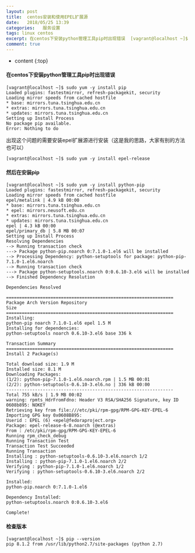```yaml
---
layout: post
title:  centos安装和使用EPEL扩展源
date:   2018/05/25 13:39
categories:   服务设置
tags: linux centos 
excerpt: 在centos下安装python管理工具pip时出现错误  [vagrant@localhost ~]$ sudo yum -y install pip Loaded plugins: fastestmirror, refresh-packagekit, security Loading mirror speeds from cached hostfile * base: mirrors.tuna
comment: true
---
```

* content
{:top}

<h4>在centos下安装python管理工具pip时出现错误</h4>

<pre data-language=><code class="language-shell ">[vagrant@localhost ~]$ sudo yum -y install pip
Loaded plugins: fastestmirror, refresh-packagekit, security
Loading mirror speeds from cached hostfile
* base: mirrors.tuna.tsinghua.edu.cn
* extras: mirrors.tuna.tsinghua.edu.cn
* updates: mirrors.tuna.tsinghua.edu.cn
Setting up Install Process
No package pip available.
Error: Nothing to do
</code></pre>

出现这个问题的需要安装epel扩展源进行安装（这是我的思路，大家有别的方法也可以）

<pre data-language=><code class="language-shell ">[vagrant@localhost ~]$ sudo yum -y install epel-release
</code></pre>

<h4>然后在安装pip</h4>

<pre data-language=><code class="language-shell ">[vagrant@localhost ~]$ sudo yum -y install python-pip
Loaded plugins: fastestmirror, refresh-packagekit, security
Loading mirror speeds from cached hostfile
epel/metalink | 4.9 kB 00:00 
* base: mirrors.tuna.tsinghua.edu.cn
* epel: mirrors.neusoft.edu.cn
* extras: mirrors.tuna.tsinghua.edu.cn
* updates: mirrors.tuna.tsinghua.edu.cn
epel | 4.3 kB 00:00 
epel/primary_db | 5.8 MB 00:07 
Setting up Install Process
Resolving Dependencies
--&gt; Running transaction check
---&gt; Package python-pip.noarch 0:7.1.0-1.el6 will be installed
--&gt; Processing Dependency: python-setuptools for package: python-pip-7.1.0-1.el6.noarch
--&gt; Running transaction check
---&gt; Package python-setuptools.noarch 0:0.6.10-3.el6 will be installed
--&gt; Finished Dependency Resolution

Dependencies Resolved

================================================================
Package Arch Version Repository
Size
================================================================
Installing:
python-pip noarch 7.1.0-1.el6 epel 1.5 M
Installing for dependencies:
python-setuptools noarch 0.6.10-3.el6 base 336 k

Transaction Summary
================================================================
Install 2 Package(s)

Total download size: 1.9 M
Installed size: 8.1 M
Downloading Packages:
(1/2): python-pip-7.1.0-1.el6.noarch.rpm | 1.5 MB 00:01 
(2/2): python-setuptools-0.6.10-3.el6.no | 336 kB 00:00 
----------------------------------------------------------------
Total 755 kB/s | 1.9 MB 00:02 
warning: rpmts_HdrFromFdno: Header V3 RSA/SHA256 Signature, key ID 0608b895: NOKEY
Retrieving key from file:///etc/pki/rpm-gpg/RPM-GPG-KEY-EPEL-6
Importing GPG key 0x0608B895:
Userid : EPEL (6) &lt;epel@fedoraproject.org&gt;
Package: epel-release-6-8.noarch (@extras)
From : /etc/pki/rpm-gpg/RPM-GPG-KEY-EPEL-6
Running rpm_check_debug
Running Transaction Test
Transaction Test Succeeded
Running Transaction
Installing : python-setuptools-0.6.10-3.el6.noarch 1/2 
Installing : python-pip-7.1.0-1.el6.noarch 2/2 
Verifying : python-pip-7.1.0-1.el6.noarch 1/2 
Verifying : python-setuptools-0.6.10-3.el6.noarch 2/2

Installed:
python-pip.noarch 0:7.1.0-1.el6

Dependency Installed:
python-setuptools.noarch 0:0.6.10-3.el6

Complete!
</code></pre>

<h4>检查版本</h4>

<pre data-language=><code class="language-shell ">[vagrant@localhost ~]$ pip --version
pip 8.1.2 from /usr/lib/python2.7/site-packages (python 2.7)
</code></pre>
    